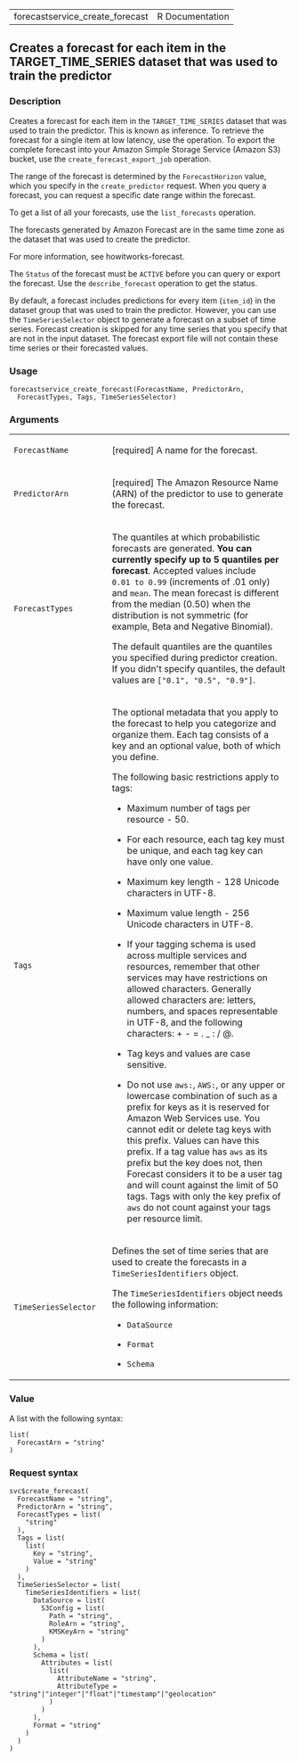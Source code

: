 <table style="width: 100%;">
<tbody>
<tr class="odd">
<td>forecastservice_create_forecast</td>
<td style="text-align: right;">R Documentation</td>
</tr>
</tbody>
</table>

## Creates a forecast for each item in the TARGET\_TIME\_SERIES dataset that was used to train the predictor

### Description

Creates a forecast for each item in the `TARGET_TIME_SERIES` dataset
that was used to train the predictor. This is known as inference. To
retrieve the forecast for a single item at low latency, use the
operation. To export the complete forecast into your Amazon Simple
Storage Service (Amazon S3) bucket, use the `create_forecast_export_job`
operation.

The range of the forecast is determined by the `ForecastHorizon` value,
which you specify in the `create_predictor` request. When you query a
forecast, you can request a specific date range within the forecast.

To get a list of all your forecasts, use the `list_forecasts` operation.

The forecasts generated by Amazon Forecast are in the same time zone as
the dataset that was used to create the predictor.

For more information, see howitworks-forecast.

The `Status` of the forecast must be `ACTIVE` before you can query or
export the forecast. Use the `describe_forecast` operation to get the
status.

By default, a forecast includes predictions for every item (`item_id`)
in the dataset group that was used to train the predictor. However, you
can use the `TimeSeriesSelector` object to generate a forecast on a
subset of time series. Forecast creation is skipped for any time series
that you specify that are not in the input dataset. The forecast export
file will not contain these time series or their forecasted values.

### Usage

    forecastservice_create_forecast(ForecastName, PredictorArn,
      ForecastTypes, Tags, TimeSeriesSelector)

### Arguments

<table>
<colgroup>
<col style="width: 35%" />
<col style="width: 65%" />
</colgroup>
<tbody>
<tr class="odd">
<td><code
id="forecastservice_create_forecast_:_ForecastName">ForecastName</code></td>
<td><p>[required] A name for the forecast.</p></td>
</tr>
<tr class="even">
<td><code
id="forecastservice_create_forecast_:_PredictorArn">PredictorArn</code></td>
<td><p>[required] The Amazon Resource Name (ARN) of the predictor to use
to generate the forecast.</p></td>
</tr>
<tr class="odd">
<td><code
id="forecastservice_create_forecast_:_ForecastTypes">ForecastTypes</code></td>
<td><p>The quantiles at which probabilistic forecasts are generated.
<strong>You can currently specify up to 5 quantiles per
forecast</strong>. Accepted values include <code
style="white-space: pre;">⁠0.01 to 0.99⁠</code> (increments of .01 only)
and <code>mean</code>. The mean forecast is different from the median
(0.50) when the distribution is not symmetric (for example, Beta and
Negative Binomial).</p>
<p>The default quantiles are the quantiles you specified during
predictor creation. If you didn't specify quantiles, the default values
are <code
style="white-space: pre;">⁠["0.1", "0.5", "0.9"]⁠</code>.</p></td>
</tr>
<tr class="even">
<td><code id="forecastservice_create_forecast_:_Tags">Tags</code></td>
<td><p>The optional metadata that you apply to the forecast to help you
categorize and organize them. Each tag consists of a key and an optional
value, both of which you define.</p>
<p>The following basic restrictions apply to tags:</p>
<ul>
<li><p>Maximum number of tags per resource - 50.</p></li>
<li><p>For each resource, each tag key must be unique, and each tag key
can have only one value.</p></li>
<li><p>Maximum key length - 128 Unicode characters in UTF-8.</p></li>
<li><p>Maximum value length - 256 Unicode characters in UTF-8.</p></li>
<li><p>If your tagging schema is used across multiple services and
resources, remember that other services may have restrictions on allowed
characters. Generally allowed characters are: letters, numbers, and
spaces representable in UTF-8, and the following characters: + - = . _ :
/ @.</p></li>
<li><p>Tag keys and values are case sensitive.</p></li>
<li><p>Do not use <code style="white-space: pre;">⁠aws:⁠</code>, <code
style="white-space: pre;">⁠AWS:⁠</code>, or any upper or lowercase
combination of such as a prefix for keys as it is reserved for Amazon
Web Services use. You cannot edit or delete tag keys with this prefix.
Values can have this prefix. If a tag value has <code>aws</code> as its
prefix but the key does not, then Forecast considers it to be a user tag
and will count against the limit of 50 tags. Tags with only the key
prefix of <code>aws</code> do not count against your tags per resource
limit.</p></li>
</ul></td>
</tr>
<tr class="odd">
<td><code
id="forecastservice_create_forecast_:_TimeSeriesSelector">TimeSeriesSelector</code></td>
<td><p>Defines the set of time series that are used to create the
forecasts in a <code>TimeSeriesIdentifiers</code> object.</p>
<p>The <code>TimeSeriesIdentifiers</code> object needs the following
information:</p>
<ul>
<li><p><code>DataSource</code></p></li>
<li><p><code>Format</code></p></li>
<li><p><code>Schema</code></p></li>
</ul></td>
</tr>
</tbody>
</table>

### Value

A list with the following syntax:

    list(
      ForecastArn = "string"
    )

### Request syntax

    svc$create_forecast(
      ForecastName = "string",
      PredictorArn = "string",
      ForecastTypes = list(
        "string"
      ),
      Tags = list(
        list(
          Key = "string",
          Value = "string"
        )
      ),
      TimeSeriesSelector = list(
        TimeSeriesIdentifiers = list(
          DataSource = list(
            S3Config = list(
              Path = "string",
              RoleArn = "string",
              KMSKeyArn = "string"
            )
          ),
          Schema = list(
            Attributes = list(
              list(
                AttributeName = "string",
                AttributeType = "string"|"integer"|"float"|"timestamp"|"geolocation"
              )
            )
          ),
          Format = "string"
        )
      )
    )
